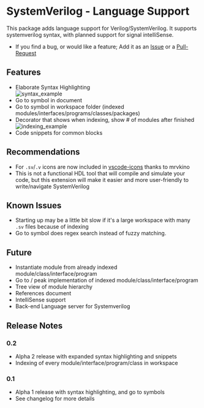 # SystemVerilog - Language Support

This package adds language support for Verilog/SystemVerilog. It supports systemverilog syntax, with planned support for signal intelliSense.

- If you find a bug, or would like a feature; Add it as an [Issue](https://github.com/eirikpre/VSCode-SystemVerilog/issues) or a [Pull-Request](https://github.com/eirikpre/VSCode-SystemVerilog/pulls)

## Features
- Elaborate Syntax Highlighting \
![syntax_example](https://github.com/eirikpre/docs/syntax_example_adder.png)
- Go to symbol in document
- Go to symbol in workspace folder (indexed modules/interfaces/programs/classes/packages)
- Decorator that shows when indexing, show # of modules after finished \
![indexing_example](https://github.com/eirikpre/docs/module_index_status.png)
- Code snippets for common blocks

## Recommendations
- For `.sv`/`.v` icons are now included in [vscode-icons](https://marketplace.visualstudio.com/items?itemName=robertohuertasm.vscode-icons) thanks to mrvkino
- This is not a functional HDL tool that will compile and simulate your code, but this extension will make it easier and more user-friendly to write/navigate SystemVerilog

## Known Issues
- Starting up may be a little bit slow if it's a large workspace with many `.sv` files because of indexing
- Go to symbol does regex search instead of fuzzy matching.

## Future
- Instantiate module from already indexed module/class/interface/program
- Go to / peak implementation of indexed module/class/interface/program
- Tree view of module hierarchy
- References document
- IntelliSense support
- Back-end Language server for Systemverilog

## Release Notes
### 0.2
- Alpha 2 release with expanded syntax highlighting and snippets
- Indexing of every module/interface/program/class in workspace
### 0.1
- Alpha 1 release with syntax highlighting, and go to symbols
- See changelog for more details

